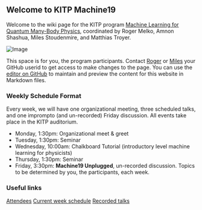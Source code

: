 ## Welcome to KITP Machine19

Welcome to the wiki page for the KITP program [Machine Learning for Quantum Many-Body Physics](https://www.kitp.ucsb.edu/activities/machine19), coordinated by Roger Melko, Amnon Shashua, Miles Stoudenmire, and Matthias Troyer. 

![Image](src)

This space is for you, the program participants.  Contact [Roger](mailto:rgmelko@gmail.com) or [Miles](mailto:mstoudenmire@flatironinstitute.org) your GitHub userid to get access to make changes to the page.
You can use the [editor on GitHub](https://github.com/machine19/machine19.github.io/edit/master/README.md) to maintain and preview the content for this website in Markdown files.

### Weekly Schedule Format

Every week, we will have one organizational meeting, three scheduled talks, and one imprompto (and un-recorded) Friday discussion.  All events take place in the KITP auditorium.

- Monday, 1:30pm: Organizational meet & greet
- Tuesday, 1:30pm: Seminar
- Wednesday, 10:00am: Chalkboard Tutorial (introductory level machine learning for physicists)
- Thursday, 1:30pm: Seminar
- Friday, 3:30pm: **Machine19 Unplugged**, un-recorded discussion.  Topics to be determined by you, the participants, each week.

### Useful links

[Attendees](http://online.kitp.ucsb.edu/online/machine19/directory.html)
[Current week schedule](https://www.kitp.ucsb.edu/talks-schedule#week)
[Recorded talks](http://online.kitp.ucsb.edu/online/machine19/)
